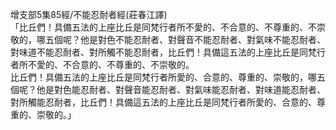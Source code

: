 增支部5集85經/不能忍耐者經(莊春江譯)  
「比丘們！具備五法的上座比丘是同梵行者所不愛的、不合意的、不尊重的、不崇敬的，哪五個呢？他是對色不能忍耐者、對聲音不能忍耐者、對氣味不能忍耐者、對味道不能忍耐者、對所觸不能忍耐者，比丘們！具備這五法的上座比丘是同梵行者所不愛的、不合意的、不尊重的、不崇敬的。  
比丘們！具備五法的上座比丘是同梵行者所愛的、合意的、尊重的、崇敬的，哪五個呢？他是對色能忍耐者、對聲音能忍耐者、對氣味能忍耐者、對味道能忍耐者、對所觸能忍耐者，比丘們！具備這五法的上座比丘是同梵行者所愛的、合意的、尊重的、崇敬的。」  
  
  
